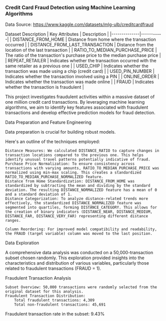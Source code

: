 ### Credit Card Fraud Detection using Machine Learning Algorithms

Data Source: https://www.kaggle.com/datasets/mlg-ulb/creditcardfraud

Dataset Description
| Key Attributes | Description |
|--------------|-----------|
| DISTANCE_FROM_HOME | Distance from home where the transaction occurred |
| DISTANCE_FROM_LAST_TRANSACTION | Distance from the location of the last transaction |
| RATIO_TO_MEDIAN_PURCHASE_PRICE | The ratio of the transaction's purchase price to the median purchase price |
| REPEAT_RETAILER | Indicates whether the transaction occurred with the same retailer as a previous one |
| USED_CHIP | Indicates whether the transaction was made using a chip (credit card) |
| USED_PIN_NUMBER | Indicates whether the transaction involved using a PIN |
| ONLINE_ORDER | Indicates whether the transaction was made online |
| FRAUD | Indicates whether the transaction is fraudulent | 

This project investigates fraudulent activities within a massive dataset of one million credit card transactions. By leveraging machine learning algorithms, we aim to identify key features associated with fraudulent transactions and develop effective prediction models for fraud detection.

Data Preparation and Feature Engineering

Data preparation is crucial for building robust models.

 Here's an outline of the techniques employed:

    Distance Measures: We calculated DISTANCE_RATIO to capture changes in transaction locations compared to the previous one. This helps identify unusual travel patterns potentially indicative of fraud.
    Purchase Price Normalization: To ensure consistency across transactions with varying amounts, RATIO_TO_MEDIAN_PURCHASE_PRICE was normalized using min-max scaling. This creates a standardized RATIO_TO_MEDIAN_PURCHASE_NORMALIZED feature.
    Distance from Home Standardization: DISTANCE_FROM_HOME was standardized by subtracting the mean and dividing by the standard deviation. The resulting DISTANCE_NORMALIZED feature has a mean of 0 and a standard deviation of 1.
    Distance Categorization: To analyze distance-related trends more effectively, the standardized DISTANCE_NORMALIZED feature was segmented into quartiles, forming DISTANCE_CATEGORY. This allows for the creation of binary indicators (DISTANCE_NEAR, DISTANCE_MEDIUM, DISTANCE_FAR, DISTANCE_VERY_FAR) representing different distance ranges.

    Column Reordering: For improved model compatibility and readability, the FRAUD (target variable) column was moved to the last position.

Data Exploration

A comprehensive data analysis was conducted on a 50,000-transaction subset chosen randomly. This exploration provided insights into the characteristics and distribution of various variables, particularly those related to fraudulent transactions (FRAUD = 1).

Fraudulent Transaction Analysis

    Subset Overview: 50,000 transactions were randomly selected from the original dataset for this analysis.
    Fraudulent Transaction Distribution:
        Total fraudulent transactions: 4,309
        Total non-fraudulent transactions: 45,691

Fraudulent transaction rate in the subset: 9.43%
